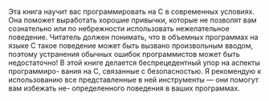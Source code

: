 Эта книга научит вас программировать на C в современных условиях.
Она поможет выработать хорошие привычки, которые не позволят вам
сознательно или по небрежности использовать нежелательное поведение.
Читатель должен понимать, что в объемных программах на языке C такое
поведение может быть вызвано произвольным вводом, поэтому устранения
обычных ошибок программистов может быть недостаточно!
В этой книге делается беспрецедентный упор на аспекты программиро-
вания на C, связанные с безопасностью. Я рекомендую к использованию
все представленные в ней инструменты — они помогут вам избежать не-
определенного поведения в ваших программах.

